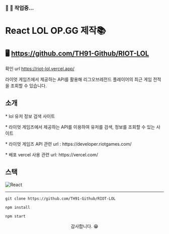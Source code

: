 
###  🔗 🚧 작업중...<br>

# React LOL OP.GG 제작📚

## 🖥️ https://github.com/TH91-Github/RIOT-LOL

확인 url 
https://riot-lol.vercel.app/


라이엇 게임즈에서 제공하는 API를 활용해 리그오브레전드 플레이어의 최근 게임 전적을 조회할 수 있습니다.

## 소개
<p>* lol 유저 정보 검색 사이트</p>
<p>* 라이엇 게임즈에서 제공하는 API를 이용하여 유저를 검색, 정보를 조회할 수 있는 사이트</p>
<p>* 라이엇 게임즈 API 관련 url : https://developer.riotgames.com/</p>
<p>* 배포 vercel 사용 관련 url: https://vercel.com/</p>


## 스택
<span><img src="https://img.shields.io/badge/React-61DAFB?style=for-the-badge&logo=React&logoColor=white" alt="React" /></span>

<hr />

```shell
git clone https://github.com/TH91-Github/RIOT-LOL
```

```shell
npm install
```

```shell
npm start
```

<p align="center">감사합니다. 😁</P>

